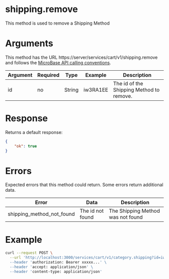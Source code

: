 # shipping.remove

This method is used to remove a Shipping Method

# Arguments

This method has the URL https://server/services/cart/v1/shipping.remove and 
follows the [MicroBase API calling conventions](../calling-conventions.html).

Argument | Required | Type | Example | Description
---------|----------|------|---------|------------
id    | no  | String | iw3RA1EE        | The id of the Shipping Method to remove.

# Response

Returns a default response:

```json
{
    "ok": true
}
```

# Errors

Expected errors that this method could return. Some errors return additional data.

Error | Data | Description
------|------|------------
shipping_method_not_found | The id not found | The Shipping Method was not found

# Example
```bash
curl --request POST \
  --url 'http://localhost:3000/services/cart/v1/category.shipping?id=iw3RA1EE \
  --header 'authorization: Bearer xxxxx...' \
  --header 'accept: application/json' \
  --header 'content-type: application/json'
```
